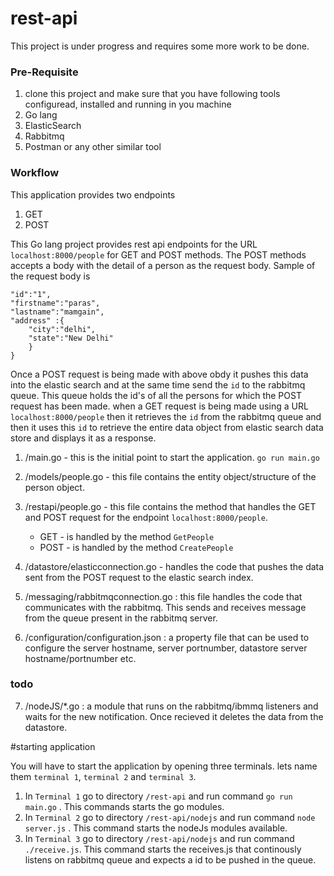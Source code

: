 # rest-api

This project is under progress and requires some more work to be done.

### Pre-Requisite

1. clone this project and make sure that you have following tools configuread, installed and running in you machine
2. Go lang
3. ElasticSearch 
4. Rabbitmq
5. Postman or any other similar tool

### Workflow

This application provides two endpoints
1. GET
2. POST

This Go lang project provides rest api endpoints for the URL `localhost:8000/people` for GET and POST methods. The POST methods accepts a body with the detail of a person as the request body. Sample of the request body is

```{
"id":"1",
"firstname":"paras",
"lastname":"mamgain",
"address" :{
	"city":"delhi",
	"state":"New Delhi"
	}
}
```

Once a POST request is being made with above obdy it pushes this data into the elastic search and at the same time send the `id` to the rabbitmq queue. This queue holds the id's of all the persons for which the POST request has been made. 
when a GET request is being made using a URL `localhost:8000/people` then it retrieves the `id` from the rabbitmq queue and then it uses this `id` to retrieve the entire data object from elastic search data store and displays it as a response.

1. /main.go - this is the initial point to start the application. `go run main.go`
2. /models/people.go - this file contains the entity object/structure of the person object.
3. /restapi/people.go - this file contains the method that handles the GET and POST request for the endpoint `localhost:8000/people`.
    - GET - is handled by the method `GetPeople`
    - POST - is handled by the method `CreatePeople`
4. /datastore/elasticconnection.go - handles the code that pushes the data sent from the POST request to the elastic search index.
5. /messaging/rabbitmqconnection.go : this file handles the code that communicates with the rabbitmq. This sends and receives message from the queue present in the rabbitmq server.

6. /configuration/configuration.json :  a property file that can be used to configure the server hostname, server portnumber, datastore server  hostname/portnumber etc.

### todo

7. /nodeJS/*.go : a module that runs on the rabbitmq/ibmmq listeners and waits for the new notification. Once recieved it deletes the data from the datastore.



#starting application

You will have to start the application by opening three terminals. lets name them `terminal 1`, `terminal 2` and `terminal 3`. 
1. In `Terminal 1` go to directory `/rest-api` and run command `go run main.go` . This commands starts the go modules.
2. In `Terminal 2` go to directory `/rest-api/nodejs` and run command `node server.js` . This command starts the nodeJs modules available.
3. In `Terminal 3` go to directory `/rest-api/nodejs` and run command `./receive.js`. This command starts the receives.js that continously listens on rabbitmq queue and expects a id to be pushed in the queue.